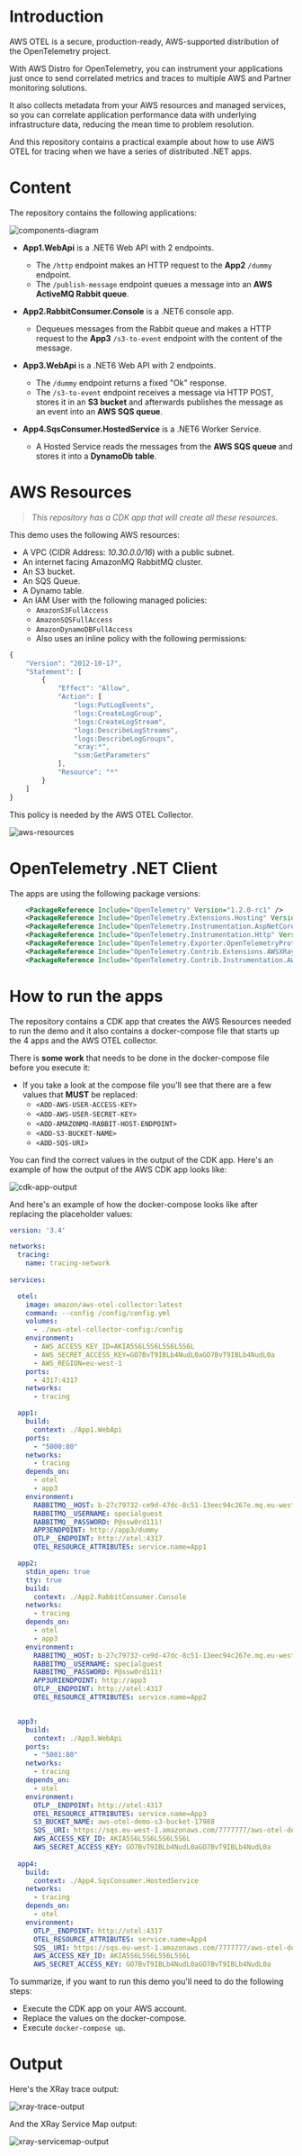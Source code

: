 # Introduction
AWS OTEL is a secure, production-ready, AWS-supported distribution of the OpenTelemetry project.

With AWS Distro for OpenTelemetry, you can instrument your applications just once to send correlated metrics and traces to multiple AWS and Partner monitoring solutions.    

It also collects metadata from your AWS resources and managed services, so you can correlate application performance data with underlying infrastructure data, reducing the mean time to problem resolution.

And this repository contains a practical example about how to use AWS OTEL for tracing when we have a series of distributed .NET apps.

# Content

The repository contains the following applications:

![components-diagram](https://raw.githubusercontent.com/karlospn/aws-otel-tracing-demo/main/docs/components-diagram.png)

- **App1.WebApi** is a .NET6 Web API with 2 endpoints.
    - The ``/http`` endpoint  makes an HTTP request to the **App2** ``/dummy`` endpoint.
    - The ``/publish-message``  endpoint queues a message into an **AWS ActiveMQ Rabbit queue**.

- **App2.RabbitConsumer.Console** is a .NET6 console app. 
  - Dequeues messages from the Rabbit queue and makes a HTTP request to the **App3** ``/s3-to-event`` endpoint with the content of the message.

- **App3.WebApi** is a .NET6 Web API with 2 endpoints.
    - The ``/dummy`` endpoint returns a fixed "Ok" response.
    - The ``/s3-to-event`` endpoint receives a message via HTTP POST, stores it in an **S3 bucket** and afterwards publishes the message as an event into an **AWS SQS queue**.

- **App4.SqsConsumer.HostedService** is a .NET6 Worker Service.
  - A Hosted Service reads the messages from the **AWS SQS queue** and stores it into a **DynamoDb table**.

# AWS Resources

> _This repository has a CDK app that will create all these resources._

This demo uses the following AWS resources:

- A VPC (CIDR Address: _10.30.0.0/16_) with a public subnet.
- An internet facing AmazonMQ RabbitMQ cluster.
- An S3 bucket.
- An SQS Queue.
- A Dynamo table.
- An IAM User with the following managed policies:
    - ``AmazonS3FullAccess``
    - ``AmazonSQSFullAccess``
    - ``AmazonDynamoDBFullAccess``
    - Also uses an inline policy with the following permissions:

```javascript
{
    "Version": "2012-10-17",
    "Statement": [
        {
            "Effect": "Allow",
            "Action": [
                "logs:PutLogEvents",
                "logs:CreateLogGroup",
                "logs:CreateLogStream",
                "logs:DescribeLogStreams",
                "logs:DescribeLogGroups",
                "xray:*",
                "ssm:GetParameters"
            ],
            "Resource": "*"
        }
    ]
}
```
This policy is needed by the AWS OTEL Collector.

![aws-resources](https://github.com/karlospn/aws-otel-tracing-demo/blob/main/docs/aws-otel-cdk-stack-resources.png)


# OpenTelemetry .NET Client

The apps are using the following package versions:

```xml
    <PackageReference Include="OpenTelemetry" Version="1.2.0-rc1" />
    <PackageReference Include="OpenTelemetry.Extensions.Hosting" Version="1.0.0-rc8" />
    <PackageReference Include="OpenTelemetry.Instrumentation.AspNetCore" Version="1.0.0-rc8" />
    <PackageReference Include="OpenTelemetry.Instrumentation.Http" Version="1.0.0-rc8" />
    <PackageReference Include="OpenTelemetry.Exporter.OpenTelemetryProtocol" Version="1.2.0-rc1" />
    <PackageReference Include="OpenTelemetry.Contrib.Extensions.AWSXRay" Version="1.1.0" />
    <PackageReference Include="OpenTelemetry.Contrib.Instrumentation.AWS" Version="1.0.1" />
```

# How to run the apps

The repository contains a CDK app that creates the AWS Resources needed to run the demo and it also contains a docker-compose file that starts up the 4 apps and the AWS OTEL collector.

There is **some work** that needs to be done in the docker-compose file before you execute it:

- If you take a look at the compose file you'll see that there are a few values that **MUST** be replaced:
    - ``<ADD-AWS-USER-ACCESS-KEY>``
    - ``<ADD-AWS-USER-SECRET-KEY>``
    - ``<ADD-AMAZONMQ-RABBIT-HOST-ENDPOINT>``
    - ``<ADD-S3-BUCKET-NAME>``
    - ``<ADD-SQS-URI>``

You can find the correct values in the output of the CDK app. Here's an example of how the output of the AWS CDK app looks like:

![cdk-app-output](https://github.com/karlospn/aws-otel-tracing-demo/blob/main/docs/aws-otel-cdk-output.png)

And here's an example of how the docker-compose looks like after replacing the placeholder values:

```yaml
version: '3.4'

networks:
  tracing:
    name: tracing-network
    
services:

  otel:
    image: amazon/aws-otel-collector:latest
    command: --config /config/config.yml
    volumes:
      - ./aws-otel-collector-config:/config
    environment:
      - AWS_ACCESS_KEY_ID=AKIA5S6L5S6L5S6L5S6L
      - AWS_SECRET_ACCESS_KEY=GO7BvT9IBLb4NudL0aGO7BvT9IBLb4NudL0a
      - AWS_REGION=eu-west-1
    ports:
      - 4317:4317
    networks:
      - tracing

  app1:
    build:
      context: ./App1.WebApi
    ports:
      - "5000:80"
    networks:
      - tracing
    depends_on: 
      - otel
      - app3
    environment:
      RABBITMQ__HOST: b-27c79732-ce9d-47dc-8c51-13eec94c267e.mq.eu-west-1.amazonaws.com
      RABBITMQ__USERNAME: specialguest
      RABBITMQ__PASSWORD: P@ssw0rd111!
      APP3ENDPOINT: http://app3/dummy
      OTLP__ENDPOINT: http://otel:4317
      OTEL_RESOURCE_ATTRIBUTES: service.name=App1

  app2:
    stdin_open: true
    tty: true
    build:
      context: ./App2.RabbitConsumer.Console
    networks:
      - tracing
    depends_on: 
      - otel
      - app3
    environment:
      RABBITMQ__HOST: b-27c79732-ce9d-47dc-8c51-13eec94c267e.mq.eu-west-1.amazonaws.com
      RABBITMQ__USERNAME: specialguest
      RABBITMQ__PASSWORD: P@ssw0rd111!
      APP3URIENDPOINT: http://app3
      OTLP__ENDPOINT: http://otel:4317
      OTEL_RESOURCE_ATTRIBUTES: service.name=App2


  app3:
    build:
      context: ./App3.WebApi
    ports:
      - "5001:80"
    networks:
      - tracing
    depends_on: 
      - otel
    environment:
      OTLP__ENDPOINT: http://otel:4317
      OTEL_RESOURCE_ATTRIBUTES: service.name=App3
      S3_BUCKET_NAME: aws-otel-demo-s3-bucket-17988
      SQS__URI: https://sqs.eu-west-1.amazonaws.com/7777777/aws-otel-demo-sqs-queue
      AWS_ACCESS_KEY_ID: AKIA5S6L5S6L5S6L5S6L
      AWS_SECRET_ACCESS_KEY: GO7BvT9IBLb4NudL0aGO7BvT9IBLb4NudL0a
  
  app4:
    build:
      context: ./App4.SqsConsumer.HostedService
    networks:
      - tracing
    depends_on: 
      - otel
    environment:
      OTLP__ENDPOINT: http://otel:4317
      OTEL_RESOURCE_ATTRIBUTES: service.name=App4
      SQS__URI: https://sqs.eu-west-1.amazonaws.com/7777777/aws-otel-demo-sqs-queue
      AWS_ACCESS_KEY_ID: AKIA5S6L5S6L5S6L5S6L
      AWS_SECRET_ACCESS_KEY: GO7BvT9IBLb4NudL0aGO7BvT9IBLb4NudL0a
```

To summarize, if you want to run this demo you'll need to do the following steps:
- Execute the CDK app on your AWS account.
- Replace the values on the docker-compose.
- Execute ``docker-compose up``.

# Output

Here's the XRay trace output:

![xray-trace-output](https://github.com/karlospn/aws-otel-tracing-demo/blob/main/docs/xray-fulltrace.png)

And the XRay Service Map output:

![xray-servicemap-output](https://github.com/karlospn/aws-otel-tracing-demo/blob/main/docs/xray-servicemap-sqs-noise.png)
